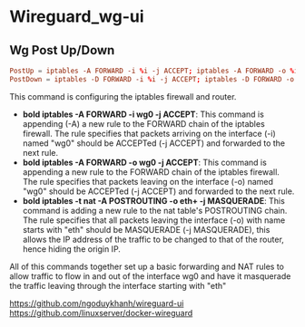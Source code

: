 # Wireguard_wg-ui

## Wg Post Up/Down

```wg.conf
PostUp = iptables -A FORWARD -i %i -j ACCEPT; iptables -A FORWARD -o %i -j ACCEPT; iptables -t nat -A POSTROUTING -o eth+ -j MASQUERADE
PostDown = iptables -D FORWARD -i %i -j ACCEPT; iptables -D FORWARD -o %i -j ACCEPT; iptables -t nat -D POSTROUTING -o eth+ -j MASQUERADE
```
This command is configuring the iptables firewall and router.

- **bold iptables -A FORWARD -i wg0 -j ACCEPT**: This command is appending (-A) a new rule to the FORWARD chain of the iptables firewall. The rule specifies that packets arriving on the interface (-i) named "wg0" should be ACCEPTed (-j ACCEPT) and forwarded to the next rule.
- **bold iptables -A FORWARD -o wg0 -j ACCEPT**: This command is appending a new rule to the FORWARD chain of the iptables firewall. The rule specifies that packets leaving on the interface (-o) named "wg0" should be ACCEPTed (-j ACCEPT) and forwarded to the next rule.
- **bold iptables -t nat -A POSTROUTING -o eth+ -j MASQUERADE**: This command is adding a new rule to the nat table's POSTROUTING chain. The rule specifies that all packets leaving the interface (-o) with name starts with "eth" should be MASQUERADE (-j MASQUERADE), this allows the IP address of the traffic to be changed to that of the router, hence hiding the origin IP.

All of this commands together set up a basic forwarding and NAT rules to allow traffic to flow in and out of the interface wg0 and have it masquerade the traffic leaving through the interface starting with "eth"


https://github.com/ngoduykhanh/wireguard-ui
https://github.com/linuxserver/docker-wireguard